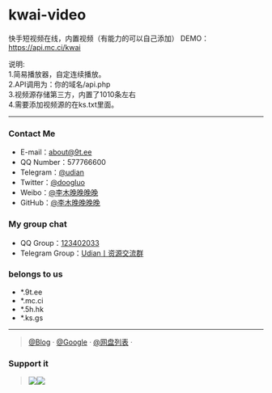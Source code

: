 # kwai-video
快手短视频在线，内置视频（有能力的可以自己添加）
DEMO：https://api.mc.ci/kwai


说明:</br>
1.简易播放器，自定连续播放。</br>
2.API调用为：你的域名/api.php</br>
3.视频源存储第三方，内置了1010条左右</br>
4.需要添加视频源的在ks.txt里面。</br>

--------------------------------------------------------------------
### Contact Me
- E-mail：about@9t.ee
- QQ Number：577766600
- Telegram：[@udian](https://t.me/uidian)
- Twitter：[@doogluo](https://twitter.com/doogluo)
- Weibo：[@李木晚晚晚晚](https://weibo.com/chinazcwl)
- GitHub：[@李木晚晚晚晚](https://github.com/tianunusual)

### My group chat

- QQ Group：[123402033](https://qm.qq.com/cgi-bin/qm/qr?k=Cx9noRs1fRVCz_BF86hR4SKeSdyLnjhh&jump_from=webapi&authKey=cybJHmy7wP0hk5OBAjgfZ55LsTcPDDvjHqVADFSoD+HiCrQdalAKHeT30kQWsFQb)
- Telegram Group：[Udian丨资源交流群](https://t.me/udian6)


### belongs to us

- *.9t.ee
- *.mc.ci
- *.5h.hk
- *.ks.gs


---

> [@Blog](https://blog.mc.ci/) · [@Google](https://www.9t.ee) · [@网盘列表](https://drive.upan.ee) · 

### Support it

> <img src="https://dn.mc.ci/image/github/alipay.png"/><img src="https://dn.mc.ci/image/github/wxpay.png"/>
